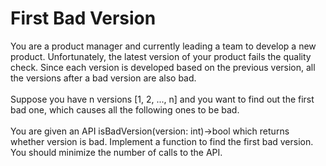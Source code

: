 # First Bad Version

You are a product manager and currently leading a team to develop a new product. Unfortunately, the latest version of your product fails the quality check. Since each version is developed based on the previous version, all the versions after a bad version are also bad.
<br /><br />
Suppose you have n versions [1, 2, ..., n] and you want to find out the first bad one, which causes all the following ones to be bad.
<br /><br />
You are given an API isBadVersion(version: int)->bool which returns whether version is bad. Implement a function to find the first bad version. You should minimize the number of calls to the API.
